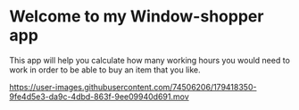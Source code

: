 # Welcome to my Window-shopper app
This app will help you calculate how many working hours you would need to work in order to be able to buy an item that you like. 
 


https://user-images.githubusercontent.com/74506206/179418350-9fe4d5e3-da9c-4dbd-863f-9ee09940d691.mov

